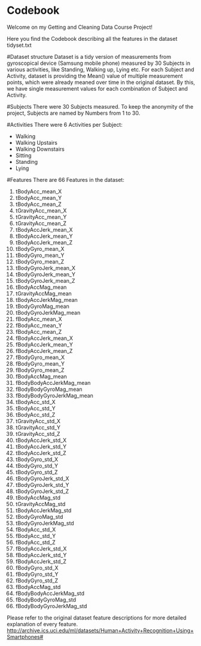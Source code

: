 Codebook
========================================

Welcome on my Getting and Cleaning Data Course Project!

Here you find the Codebook describing all the features in the dataset tidyset.txt

#Dataset structure
Dataset is a tidy version of measurements from gyroscopical device (Samsung mobile phone) measured by 30 Subjects in various activities, like Standing, Walking up, Lying etc.
For each Subject and Activity, dataset is providing the Mean() value of multiple measurement points, which were already meaned over time in the original dataset.
By this, we have single measurement values for each combination of Subject and Activity.

#Subjects
There were 30 Subjects measured. To keep the anonymity of the project, Subjects are named by Numbers from 1 to 30.

#Activities
There were 6 Activities per Subject:

* Walking
* Walking Upstairs
* Walking Downstairs
* Sitting
* Standing
* Lying

#Features
There are 66 Features in the dataset:

1. tBodyAcc_mean_X          
2. tBodyAcc_mean_Y          
3. tBodyAcc_mean_Z          
4. tGravityAcc_mean_X       
5. tGravityAcc_mean_Y       
6. tGravityAcc_mean_Z       
7. tBodyAccJerk_mean_X      
8. tBodyAccJerk_mean_Y      
9. tBodyAccJerk_mean_Z      
10. tBodyGyro_mean_X         
11. tBodyGyro_mean_Y         
12. tBodyGyro_mean_Z         
13. tBodyGyroJerk_mean_X     
14. tBodyGyroJerk_mean_Y     
15. tBodyGyroJerk_mean_Z     
16. tBodyAccMag_mean         
17. tGravityAccMag_mean      
18. tBodyAccJerkMag_mean     
19. tBodyGyroMag_mean        
20. tBodyGyroJerkMag_mean    
21. fBodyAcc_mean_X          
22. fBodyAcc_mean_Y          
23. fBodyAcc_mean_Z          
24. fBodyAccJerk_mean_X      
25. fBodyAccJerk_mean_Y      
26. fBodyAccJerk_mean_Z      
27. fBodyGyro_mean_X         
28. fBodyGyro_mean_Y         
29. fBodyGyro_mean_Z         
30. fBodyAccMag_mean         
31. fBodyBodyAccJerkMag_mean 
32. fBodyBodyGyroMag_mean    
33. fBodyBodyGyroJerkMag_mean
34. tBodyAcc_std_X           
35. tBodyAcc_std_Y           
36. tBodyAcc_std_Z           
37. tGravityAcc_std_X        
38. tGravityAcc_std_Y        
39. tGravityAcc_std_Z        
40. tBodyAccJerk_std_X       
41. tBodyAccJerk_std_Y       
42. tBodyAccJerk_std_Z       
43. tBodyGyro_std_X          
44. tBodyGyro_std_Y          
45. tBodyGyro_std_Z          
46. tBodyGyroJerk_std_X      
47. tBodyGyroJerk_std_Y      
48. tBodyGyroJerk_std_Z      
49. tBodyAccMag_std          
50. tGravityAccMag_std       
51. tBodyAccJerkMag_std      
52. tBodyGyroMag_std         
53. tBodyGyroJerkMag_std     
54. fBodyAcc_std_X           
55. fBodyAcc_std_Y           
56. fBodyAcc_std_Z           
57. fBodyAccJerk_std_X       
58. fBodyAccJerk_std_Y       
59. fBodyAccJerk_std_Z       
60. fBodyGyro_std_X          
61. fBodyGyro_std_Y          
62. fBodyGyro_std_Z          
63. fBodyAccMag_std          
64. fBodyBodyAccJerkMag_std  
65. fBodyBodyGyroMag_std     
66. fBodyBodyGyroJerkMag_std 

Please refer to the original dataset feature descriptions for more detailed explanation of every feature.
http://archive.ics.uci.edu/ml/datasets/Human+Activity+Recognition+Using+Smartphones#
